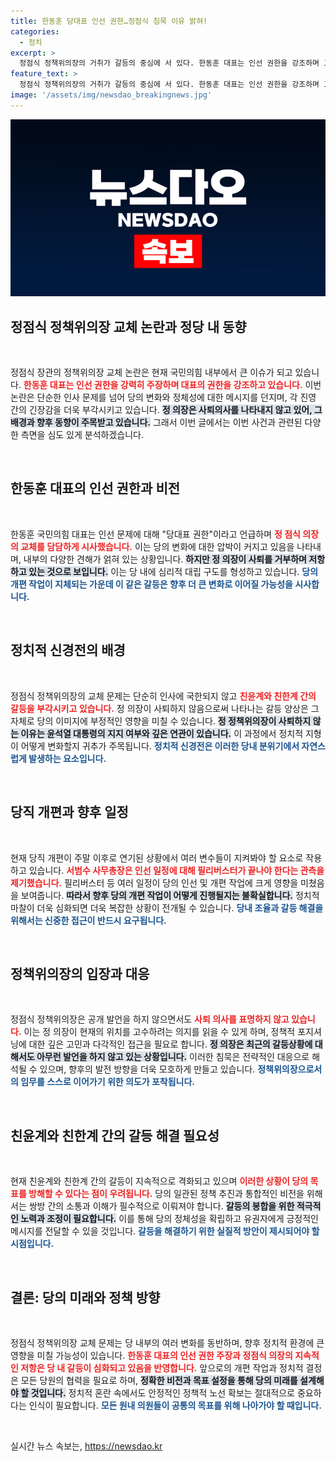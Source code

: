 ```yaml
---
title: 한동훈 당대표 인선 권한…정점식 침묵 이유 밝혀!
categories:
  - 정치
excerpt: >
  정점식 정책위의장의 거취가 갈등의 중심에 서 있다. 한동훈 대표는 인선 권한을 강조하며 교체 가능성을 시사했지만, 정 의장은 묵묵부답으로 버티고 있어 당의 향후 방향에 관심이 집중되고 있다.
feature_text: >
  정점식 정책위의장의 거취가 갈등의 중심에 서 있다. 한동훈 대표는 인선 권한을 강조하며 교체 가능성을 시사했지만, 정 의장은 묵묵부답으로 버티고 있어 당의 향후 방향에 관심이 집중되고 있다.
image: '/assets/img/newsdao_breakingnews.jpg'
---
```


<p><img src="/assets/img/newsdao_breakingnews.jpg" alt="firstkoreanews 속보" /></p>

<h2 data-ke-size="size26">정점식 정책위의장 교체 논란과 정당 내 동향</h2>

<p data-ke-size="size16">&nbsp;</p>

<p>정점식 장관의 정책위의장 교체 논란은 현재 국민의힘 내부에서 큰 이슈가 되고 있습니다. <b><span style="color: #ee2323;">한동훈 대표는 인선 권한을 강력히 주장하며 대표의 권한을 강조하고 있습니다.</span></b> 이번 논란은 단순한 인사 문제를 넘어 당의 변화와 정체성에 대한 메시지를 던지며, 각 진영 간의 긴장감을 더욱 부각시키고 있습니다. <b><span style="background-color: #21538527;">정 의장은 사퇴의사를 나타내지 않고 있어, 그 배경과 향후 동향이 주목받고 있습니다.</span></b> 그래서 이번 글에서는 이번 사건과 관련된 다양한 측면을 심도 있게 분석하겠습니다.</p>

<p data-ke-size="size16">&nbsp;</p>

<h2 data-ke-size="size26">한동훈 대표의 인선 권한과 비전</h2>

<p data-ke-size="size16">&nbsp;</p>

<p>한동훈 국민의힘 대표는 인선 문제에 대해 "당대표 권한"이라고 언급하며 <b><span style="color: #ee2323;">정 점식 의장의 교체를 담담하게 시사했습니다.</span></b> 이는 당의 변화에 대한 압박이 커지고 있음을 나타내며, 내부의 다양한 견해가 얽혀 있는 상황입니다. <b><span style="background-color: #21538527;">하지만 정 의장이 사퇴를 거부하며 저항하고 있는 것으로 보입니다.</span></b> 이는 당 내에 심리적 대립 구도를 형성하고 있습니다. <b><span style="color: #1a5490;">당의 개편 작업이 지체되는 가운데 이 같은 갈등은 향후 더 큰 변화로 이어질 가능성을 시사합니다.</span></b></p>

<p data-ke-size="size16">&nbsp;</p>

<h2 data-ke-size="size26">정치적 신경전의 배경</h2>

<p data-ke-size="size16">&nbsp;</p>

<p>정점식 정책위의장의 교체 문제는 단순히 인사에 국한되지 않고 <b><span style="color: #ee2323;">친윤계와 친한계 간의 갈등을 부각시키고 있습니다.</span></b> 정 의장이 사퇴하지 않음으로써 나타나는 갈등 양상은 그 자체로 당의 이미지에 부정적인 영향을 미칠 수 있습니다. <b><span style="background-color: #21538527;">정 정책위의장이 사퇴하지 않는 이유는 윤석열 대통령의 지지 여부와 깊은 연관이 있습니다.</span></b> 이 과정에서 정치적 지형이 어떻게 변화할지 귀추가 주목됩니다. <b><span style="color: #1a5490;">정치적 신경전은 이러한 당내 분위기에서 자연스럽게 발생하는 요소입니다.</span></b></p>

<p data-ke-size="size16">&nbsp;</p>

<h2 data-ke-size="size26">당직 개편과 향후 일정</h2>

<p data-ke-size="size16">&nbsp;</p>

<p>현재 당직 개편이 주말 이후로 연기된 상황에서 여러 변수들이 지켜봐야 할 요소로 작용하고 있습니다. <b><span style="color: #ee2323;">서범수 사무총장은 인선 일정에 대해 필리버스터가 끝나야 한다는 관측을 제기했습니다.</span></b> 필리버스터 등 여러 일정이 당의 인선 및 개편 작업에 크게 영향을 미쳤음을 보여줍니다. <b><span style="background-color: #21538527;">따라서 향후 당의 개편 작업이 어떻게 진행될지는 불확실합니다.</span></b> 정치적 마찰이 더욱 심화되면 더욱 복잡한 상황이 전개될 수 있습니다. <b><span style="color: #1a5490;">당내 조율과 갈등 해결을 위해서는 신중한 접근이 반드시 요구됩니다.</span></b></p>

<p data-ke-size="size16">&nbsp;</p>

<h2 data-ke-size="size26">정책위의장의 입장과 대응</h2>

<p data-ke-size="size16">&nbsp;</p>

<p>정점식 정책위의장은 공개 발언을 하지 않으면서도 <b><span style="color: #ee2323;">사퇴 의사를 표명하지 않고 있습니다.</span></b> 이는 정 의장이 현재의 위치를 고수하려는 의지를 읽을 수 있게 하며, 정책적 포지셔닝에 대한 깊은 고민과 다각적인 접근을 필요로 합니다. <b><span style="background-color: #21538527;">정 의장은 최근의 갈등상황에 대해서도 아무런 발언을 하지 않고 있는 상황입니다.</span></b> 이러한 침묵은 전략적인 대응으로 해석될 수 있으며, 향후의 발전 방향을 더욱 모호하게 만들고 있습니다. <b><span style="color: #1a5490;">정책위의장으로서의 임무를 스스로 이어가기 위한 의도가 포착됩니다.</span></b></p>

<p data-ke-size="size16">&nbsp;</p>

<h2 data-ke-size="size26">친윤계와 친한계 간의 갈등 해결 필요성</h2>

<p data-ke-size="size16">&nbsp;</p>

<p>현재 친윤계와 친한계 간의 갈등이 지속적으로 격화되고 있으며 <b><span style="color: #ee2323;">이러한 상황이 당의 목표를 방해할 수 있다는 점이 우려됩니다.</span></b> 당의 일관된 정책 추진과 통합적인 비전을 위해서는 쌍방 간의 소통과 이해가 필수적으로 이뤄져야 합니다. <b><span style="background-color: #21538527;">갈등의 봉합을 위한 적극적인 노력과 조정이 필요합니다.</span></b> 이를 통해 당의 정체성을 확립하고 유권자에게 긍정적인 메시지를 전달할 수 있을 것입니다. <b><span style="color: #1a5490;">갈등을 해결하기 위한 실질적 방안이 제시되어야 할 시점입니다.</span></b></p>

<p data-ke-size="size16">&nbsp;</p>

<h2 data-ke-size="size26">결론: 당의 미래와 정책 방향</h2>

<p data-ke-size="size16">&nbsp;</p>

<p>정점식 정책위의장 교체 문제는 당 내부의 여러 변화를 동반하며, 향후 정치적 환경에 큰 영향을 미칠 가능성이 있습니다. <b><span style="color: #ee2323;">한동훈 대표의 인선 권한 주장과 정점식 의장의 지속적인 저항은 당 내 갈등이 심화되고 있음을 반영합니다.</span></b> 앞으로의 개편 작업과 정치적 결정은 모든 당원의 협력을 필요로 하며, <b><span style="background-color: #21538527;">정확한 비전과 목표 설정을 통해 당의 미래를 설계해야 할 것입니다.</span></b> 정치적 혼란 속에서도 안정적인 정책적 노선 확보는 절대적으로 중요하다는 인식이 필요합니다. <b><span style="color: #1a5490;">모든 원내 의원들이 공통의 목표를 위해 나아가야 할 때입니다.</span></b></p>

<p data-ke-size="size16">&nbsp;</p>
실시간 뉴스 속보는, <a href="https://newsdao.kr" rel="dofollow">https://newsdao.kr</a>


